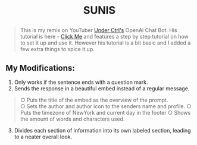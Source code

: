 # <p align="center">SUNIS</p>
> This is my remix on YouTuber [Under Ctrl's](https://www.youtube.com/@UnderCtrl) OpenAi Chat Bot.
> His tutorial is here - [Click Me](https://www.youtube.com/watch?v=CB76_GDrPsE) and features a
> step by step tutorial on how to set it up and use it. However his tutorial is a bit basic and I
> added a few extra things to spice it up.
>
## My Modifications: 
1. Only works if the sentence ends with a question mark.<br>
2. Sends the response in a beautiful embed instead of a regular message. <br>
> ○ Puts the title of the embed as the overview of the prompt.  
> ○ Sets the author and author icon to the senders name and profile.
> ○ Puts the timezone of NewYork and current day in the footer
> ○ Shows the amount of words and characters used.
3. Divides each section of information into its own labeled section, leading to a neater overall look.

